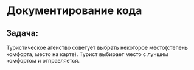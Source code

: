 # Документирование кода
## Задача:
Туристическое агенство советует выбрать некоторое место(степень комфорта, место на карте). 
Турист выбирает место с лучшим комфортом и отправляется.